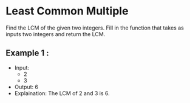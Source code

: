 # Least Common Multiple

Find the LCM of the given two integers. Fill in the function that takes as inputs two integers and return the LCM.

## Example 1 :
- Input:
  - 2
  - 3
- Output: 6
- Explaination: The LCM of 2 and 3 is 6.
